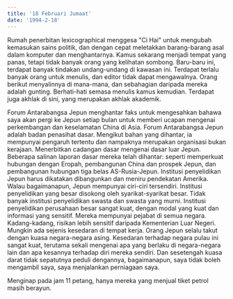 ```yaml
---
title: '18 Februari Jumaat'
date: '1994-2-18'
---
```

Rumah penerbitan lexicographical menggesa "Ci Hai" untuk mengubah kemasukan sains politik, dan dengan cepat meletakkan barang-barang asal dalam komputer dan menghantarnya. Kamus sekarang menjadi tempat yang panas, tetapi tidak banyak orang yang kelihatan sombong. Baru-baru ini, terdapat banyak tindakan undang-undang di kawasan ini. Terdapat terlalu banyak orang untuk menulis, dan editor tidak dapat mengawalnya. Orang berikut menyalinnya di mana-mana, dan sebahagian daripada mereka adalah gunting. Berhati-hati semasa menulis kamus kemudian. Terdapat juga akhlak di sini, yang merupakan akhlak akademik.

Forum Antarabangsa Jepun menghantar faks untuk mengesahkan bahawa saya akan pergi ke Jepun setiap bulan untuk memberi ucapan mengenai perkembangan dan keselamatan China di Asia. Forum Antarabangsa Jepun adalah badan penasihat dasar. Mengikut bahan yang dihantar, ia mempunyai pengaruh tertentu dan nampaknya merupakan organisasi bukan kerajaan. Menerbitkan cadangan dasar mengenai dasar luar Jepun. Beberapa salinan laporan dasar mereka telah dihantar: seperti memperkuat hubungan dengan Eropah, pembangunan China dan prospek Jepun, dan pembangunan hubungan tiga belas AS-Rusia-Jepun. Institusi penyelidikan Jepun harus dikatakan dibangunkan dan meniru pendekatan Amerika. Walau bagaimanapun, Jepun mempunyai ciri-ciri tersendiri. Institusi penyelidikan yang besar disokong oleh syarikat-syarikat besar. Tidak banyak institusi penyelidikan swasta dan swasta yang murni. Institusi penyelidikan perusahaan besar sangat kuat, dengan modal yang kuat dan informasi yang sensitif. Mereka mempunyai pejabat di semua negara. Kadang-kadang, risikan lebih sensitif daripada Kementerian Luar Negeri. Mungkin ada sejenis kesedaran di tempat kerja. Orang Jepun selalu takut dengan kuasa negara-negara asing. Kesedaran terhadap negara pulau ini sangat kuat, terutama sekali mengenai apa yang berlaku di negara-negara lain dan apa kesannya terhadap diri mereka sendiri. Dan sesetengah kuasa darat tidak sepatutnya peduli dengannya, bagaimanapun, saya tidak boleh mengambil saya, saya menjalankan perniagaan saya.

Menginap pada jam 11 petang, hanya mereka yang menjual tiket petrol masih berayun.